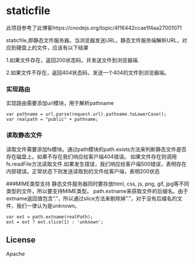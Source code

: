 
# staticfile

此项目参考了此博客https://cnodejs.org/topic/4f16442ccae1f4aa27001071

staticfile,即静态文件服务器。当浏览器发送URL，静态文件服务端解析URL，对应到硬盘上的文件，应该有以下结果

1.如果文件存在，返回200状态码，并发送文件到浏览器端.

2.如果文件不存在，返回404状态码，发送一个404的文件到浏览器端。
### 实现路由
实现路由需要添加url模块，用于解析pathname
```
var pathname = url.parse(request.url).pathname.toLowerCase();
var realpath = "public" + pathname;
```
### 读取静态文件
读取文件需要添加fs模块。通过path模块的path.exists方法来判断静态文件是否存在磁盘上。如果不存在我们响应给客户端404错误。
如果文件存在则调用fs.readFile方法读取文件.如果发生错误，我们响应给客户端500错误，表明存在内部错误。正常状态下则发送读取到的文件给客户端，表明200状态

###MIME类型支持
静态文件服务器同时要存放html, css, js, png, gif, jpg等不同类型的文件，所以要支持MIME类型。
path.extname来获取文件的后缀名。由于extname返回值包含”.”，所以通过slice方法来剔除掉”.”，对于没有后缀名的文件，我们一律认为是unknown。

```
var ext = path.extname(realPath);
ext = ext ? ext.slice(1) : 'unknown';
```
## License
Apache 